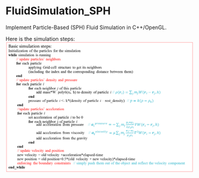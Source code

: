 FluidSimulation_SPH
===================
Implement Particle-Based (SPH) Fluid Simulation in C++/OpenGL.

Here is the simulation steps:
![plot of Picture1](Picture1.png)

